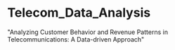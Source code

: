 # Telecom_Data_Analysis
 "Analyzing Customer Behavior and Revenue Patterns in Telecommunications: A Data-driven Approach"
